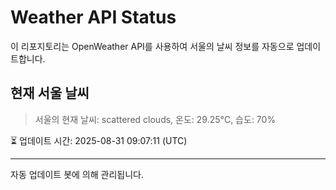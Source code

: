
# Weather API Status

이 리포지토리는 OpenWeather API를 사용하여 서울의 날씨 정보를 자동으로 업데이트합니다.

## 현재 서울 날씨
> 서울의 현재 날씨: scattered clouds, 온도: 29.25°C, 습도: 70%

⏳ 업데이트 시간: 2025-08-31 09:07:11 (UTC)

---
자동 업데이트 봇에 의해 관리됩니다.
